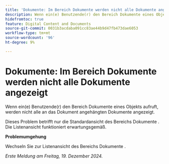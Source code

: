 ```yaml
---
title: 'Dokumente: Im Bereich Dokumente werden nicht alle Dokumente angezeigt'
description: Wenn ein(e) Benutzende(r) den Bereich Dokumente eines Objekts aufruft, werden nicht alle an das Dokument angehängten Dokumente angezeigt. Eine Problemumgehung ist verfügbar.
hidefromtoc: true
feature: Digital Content and Documents
source-git-commit: 0031b3acdaba091cc83ae44b9d47fb473dae6053
workflow-type: tm+mt
source-wordcount: '96'
ht-degree: 9%

---
```



# Dokumente: Im Bereich Dokumente werden nicht alle Dokumente angezeigt

Wenn ein(e) Benutzende(r) den Bereich Dokumente eines Objekts aufruft, werden nicht alle an das Dokument angehängten Dokumente angezeigt.

Dieses Problem betrifft nur die Standardansicht des Bereichs Dokumente . Die Listenansicht funktioniert erwartungsgemäß.

**Problemumgehung**

Wechseln Sie zur Listenansicht des Bereichs Dokumente .

_Erste Meldung am Freitag, 19. Dezember 2024._
